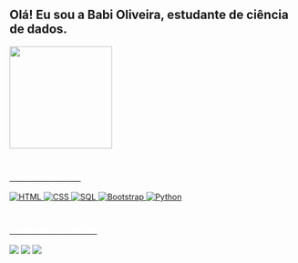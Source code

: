 ## Olá! Eu sou a Babi Oliveira, estudante de ciência de dados. ##
<div>
    <a href="https://github.com/BabiOlv/BabiOlv">
    <img height="180em" src="https://github-readme-stats.vercel.app/api?username=BabiOlv&show_icons=true&theme=synthwave&include_all_commits=true&count_private=true"/>
</div><br>

<div style="display: inline_block">
<h3 style="color: white">Uso no dia a dia</h3>
    <img alt="HTML" src="https://img.shields.io/badge/HTML5-E34F26?style=for-the-badge&logo=html5&logoColor=white">
    <img alt="CSS" src="https://img.shields.io/badge/CSS3-1572B6?style=for-the-badge&logo=css3&logoColor=white">
    <img alt="SQL" src="https://img.shields.io/badge/MySQL-00000F?style=for-the-badge&logo=mysql&logoColor=white">
    <img alt="Bootstrap" src="https://img.shields.io/badge/Bootstrap-563D7C?style=for-the-badge&logo=bootstrap&logoColor=white">           
    <img alt="Python" src="https://img.shields.io/badge/Python-3776AB?style=for-the-badge&logo=python&logoColor=white">
</div><br>

<div>
<h3 style="color: white">Onde me encontrar</h3>
    <a href = "mailto:baa13.olv@gmail.com"><img src="https://img.shields.io/badge/-Gmail-%23333?style=for-the-badge&logo=gmail&logoColor=white" target="_blank"></a>
    <a href="https://instagram.com/whoisbabi_" target="_blank"><img src="https://img.shields.io/badge/-Instagram-%23E4405F?style=for-the-badge&logo=instagram&logoColor=white" target="_blank"></a>
    <a href="https://www.linkedin.com/in/b%C3%A1rbara-oliveira-bba4b21b3/" target="_blank"><img src="https://img.shields.io/badge/-LinkedIn-%230077B5?style=for-the-badge&logo=linkedin&logoColor=white" target="_blank"></a>
</div>
